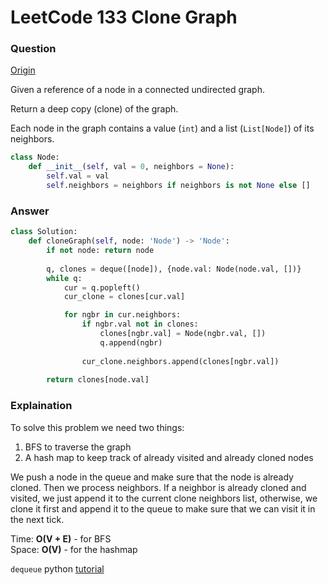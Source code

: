 # LeetCode 133 Clone Graph

### Question

[Origin](https://leetcode.com/problems/clone-graph/description/)

Given a reference of a node in a connected undirected graph.

Return a deep copy (clone) of the graph.

Each node in the graph contains a value (`int`) and a list (`List[Node]`) of its neighbors.

```python
class Node:
    def __init__(self, val = 0, neighbors = None):
        self.val = val
        self.neighbors = neighbors if neighbors is not None else []
```

### Answer

```python
class Solution:
    def cloneGraph(self, node: 'Node') -> 'Node':
        if not node: return node
        
        q, clones = deque([node]), {node.val: Node(node.val, [])}
        while q:
            cur = q.popleft() 
            cur_clone = clones[cur.val]            

            for ngbr in cur.neighbors:
                if ngbr.val not in clones:
                    clones[ngbr.val] = Node(ngbr.val, [])
                    q.append(ngbr)
                    
                cur_clone.neighbors.append(clones[ngbr.val])
                
        return clones[node.val]
```

### Explaination

To solve this problem we need two things:

1. BFS to traverse the graph
2. A hash map to keep track of already visited and already cloned nodes

We push a node in the queue and make sure that the node is already cloned. Then we process neighbors. If a neighbor is already cloned and visited, we just append it to the current clone neighbors list, otherwise, we clone it first and append it to the queue to make sure that we can visit it in the next tick.

Time: **O(V + E)** - for BFS       
Space: **O(V)** - for the hashmap        

`dequeue` python [tutorial](https://clay-atlas.com/blog/2020/12/19/python-cn-package-collections-deque/)
